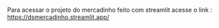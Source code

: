 Para acessar o projeto do mercadinho feito com streamlit acesse o link :
https://dsmercadinho.streamlit.app/
